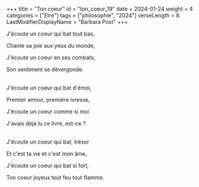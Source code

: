 +++
title = "Ton coeur"
id = "ton_coeur_19"
date = 2024-01-24
weight = 4
categories = ["Etre"]
tags = ["philosophie", "2024"]
verseLength = 8
LastModifierDisplayName = "Barbara Post"
+++

J'écoute un coeur qui bat tout bas,

Chante sa joie aux yeux du monde,

J'écoute un coeur en ses combats,

Son sentiment se dévergonde.

 \
J'écoute un coeur qui bat d'émoi,

Premier amour, première ivresse,

J'écoute un coeur  comme si moi

J'avais déjà lu ce livre, est-ce ?

 \
J'écoute un coeur qui bat, trésor

Et c'est ta vie et c'est mon âme,

J'écoute un coeur qui bat si fort,

Ton coeur joyeux tout feu tout flamme.
